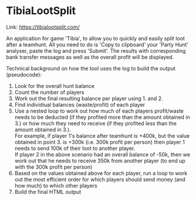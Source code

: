 # TibiaLootSplit
Link:
https://tibialootsplit.com/

An application for game 'Tibia', to allow you to quickly and easily split loot after a teamhunt. 
All you need to do is 'Copy to clipboard' your 'Party Hunt' analyser, paste the log and press 'Submit'. The results with corresponding bank transfer messages as well as the overall profit will be displayed.

Technical background on how the tool uses the log to build the output (pseudocode):
1. Look for the overall hunt balance
2. Count the number of players
3. Work out the final resulting balance per player using 1. and 2.
4. Find individiual balances (waste/profit) of each player
5. Use a nested loop to work out how much of each players profit/waste needs to be deducted (if they profited more than the amount obtained in 3.) or how much they need to receive (if they profited less than the amount obtained in 3.).  
For example, if player 1's balance after teamhunt is +400k, but the value obtained in point 3. is +300k (i.e. 300k profit per person) then player 1 needs to send 100k of their loot to another player.  
If player 2 in the above scenario had an overall balance of -50k, then we work out that he needs to receive 350k from another player (to end up with the 300k profit per person)
6. Based on the values obtained above for each player, run a loop to work out the most efficient order for which players should send money (and how much) to which other players
7. Build the final HTML output




